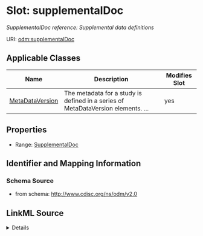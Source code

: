 # Slot: supplementalDoc


_SupplementalDoc reference: Supplemental data definitions_



URI: [odm:supplementalDoc](http://www.cdisc.org/ns/odm/v2.0/supplementalDoc)



<!-- no inheritance hierarchy -->




## Applicable Classes

| Name | Description | Modifies Slot |
| --- | --- | --- |
[MetaDataVersion](MetaDataVersion.md) | The metadata for a study is defined in a series of MetaDataVersion elements. ... |  yes  |







## Properties

* Range: [SupplementalDoc](SupplementalDoc.md)





## Identifier and Mapping Information







### Schema Source


* from schema: http://www.cdisc.org/ns/odm/v2.0




## LinkML Source

<details>
```yaml
name: supplementalDoc
description: 'SupplementalDoc reference: Supplemental data definitions'
from_schema: http://www.cdisc.org/ns/odm/v2.0
rank: 1000
identifier: false
alias: supplementalDoc
domain_of:
- MetaDataVersion
range: SupplementalDoc

```
</details>